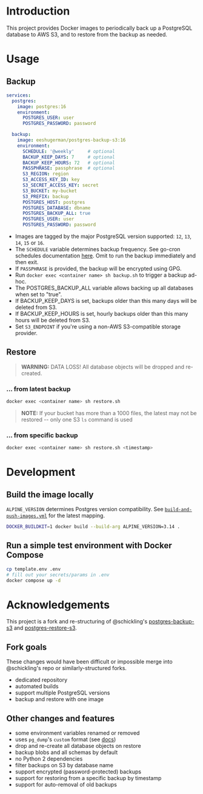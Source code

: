 # Introduction
This project provides Docker images to periodically back up a PostgreSQL database to AWS S3, and to restore from the backup as needed.

# Usage
## Backup
```yaml
services:
  postgres:
    image: postgres:16
    environment:
      POSTGRES_USER: user
      POSTGRES_PASSWORD: password

  backup:
    image: eeshugerman/postgres-backup-s3:16
    environment:
      SCHEDULE: '@weekly'     # optional
      BACKUP_KEEP_DAYS: 7     # optional
      BACKUP_KEEP_HOURS: 72   # optional
      PASSPHRASE: passphrase  # optional
      S3_REGION: region
      S3_ACCESS_KEY_ID: key
      S3_SECRET_ACCESS_KEY: secret
      S3_BUCKET: my-bucket
      S3_PREFIX: backup
      POSTGRES_HOST: postgres
      POSTGRES_DATABASE: dbname
      POSTGRES_BACKUP_ALL: true
      POSTGRES_USER: user
      POSTGRES_PASSWORD: password
```

- Images are tagged by the major PostgreSQL version supported: `12`, `13`, `14`, `15` or `16`.
- The `SCHEDULE` variable determines backup frequency. See go-cron schedules documentation [here](http://godoc.org/github.com/robfig/cron#hdr-Predefined_schedules). Omit to run the backup immediately and then exit.
- If `PASSPHRASE` is provided, the backup will be encrypted using GPG.
- Run `docker exec <container name> sh backup.sh` to trigger a backup ad-hoc.
- The POSTGRES_BACKUP_ALL variable allows backing up all databases when set to "true".
- If BACKUP_KEEP_DAYS is set, backups older than this many days will be deleted from S3.
- If BACKUP_KEEP_HOURS is set, hourly backups older than this many hours will be deleted from S3.
- Set `S3_ENDPOINT` if you're using a non-AWS S3-compatible storage provider.

## Restore
> **WARNING:** DATA LOSS! All database objects will be dropped and re-created.
### ... from latest backup
```sh
docker exec <container name> sh restore.sh
```
> **NOTE:** If your bucket has more than a 1000 files, the latest may not be restored -- only one S3 `ls` command is used
### ... from specific backup
```sh
docker exec <container name> sh restore.sh <timestamp>
```

# Development
## Build the image locally
`ALPINE_VERSION` determines Postgres version compatibility. See [`build-and-push-images.yml`](.github/workflows/build-and-push-images.yml) for the latest mapping.
```sh
DOCKER_BUILDKIT=1 docker build --build-arg ALPINE_VERSION=3.14 .
```
## Run a simple test environment with Docker Compose
```sh
cp template.env .env
# fill out your secrets/params in .env
docker compose up -d
```

# Acknowledgements
This project is a fork and re-structuring of @schickling's [postgres-backup-s3](https://github.com/schickling/dockerfiles/tree/master/postgres-backup-s3) and [postgres-restore-s3](https://github.com/schickling/dockerfiles/tree/master/postgres-restore-s3).

## Fork goals
These changes would have been difficult or impossible merge into @schickling's repo or similarly-structured forks.
  - dedicated repository
  - automated builds
  - support multiple PostgreSQL versions
  - backup and restore with one image

## Other changes and features
  - some environment variables renamed or removed
  - uses `pg_dump`'s `custom` format (see [docs](https://www.postgresql.org/docs/10/app-pgdump.html))
  - drop and re-create all database objects on restore
  - backup blobs and all schemas by default
  - no Python 2 dependencies
  - filter backups on S3 by database name
  - support encrypted (password-protected) backups
  - support for restoring from a specific backup by timestamp
  - support for auto-removal of old backups
